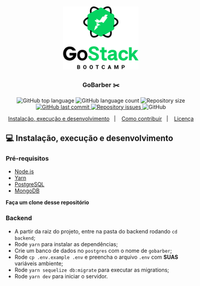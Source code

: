 <h1 align="center">
	<img alt="GoStack" src=".github/GoStackLogo.png" width="200px" />
</h1>

<h3 align="center">
  GoBarber ✂️
</h3>

<p align="center">
  <img alt="GitHub top language" src="https://img.shields.io/github/languages/top/emersonefm/projetogobarber">
  
  <img alt="GitHub language count" src="https://img.shields.io/github/languages/count/emersonefm/projetogobarber">
  
  <img alt="Repository size" src="https://img.shields.io/github/repo-size/emersonefm/projetogobarber">
  
  <a href="https://github.com/emersonefm/projetogobarber/commits/master">
    <img alt="GitHub last commit" src="https://img.shields.io/github/last-commit/emersonefm/projetogobarber">
  </a>
  
  <a href="https://github.com/emersonefm/projetogobarber/issues">
    <img alt="Repository issues" src="https://img.shields.io/github/issues/emersonefm/projetogobarber">
  </a>
  
  <img alt="GitHub" src="https://img.shields.io/github/license/emersonefm/projetogobarber">
</p>

<p align="center">
  <a href="#-instalação-execução-e-desenvolvimento">Instalação, execução e desenvolvimento</a>&nbsp;&nbsp;&nbsp;|&nbsp;&nbsp;&nbsp;
  <a href="#-como-contribuir">Como contribuir</a>&nbsp;&nbsp;&nbsp;|&nbsp;&nbsp;&nbsp;
  <a href="#-licença">Licença</a>
</p>

## 💻 Instalação, execução e desenvolvimento

### Pré-requisitos

- [Node.js](https://nodejs.org/en/)
- [Yarn](https://yarnpkg.com/)
- [PostgreSQL](https://www.postgresql.org/)
- [MongoDB](https://www.mongodb.com/)

**Faça um clone desse repositório**

### Backend

- A partir da raiz do projeto, entre na pasta do backend rodando `cd backend`;
- Rode `yarn` para instalar as dependências;
- Crie um banco de dados no `postgres` com o nome de `gobarber`;
- Rode `cp .env.example .env` e preencha o arquivo `.env` com **SUAS** variáveis ambiente;
- Rode `yarn sequelize db:migrate` para executar as migrations;
- Rode `yarn dev` para iniciar o servidor.
